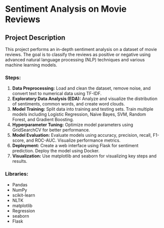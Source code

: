 # Sentiment Analysis on Movie Reviews

## Project Description
This project performs an in-depth sentiment analysis on a dataset of movie reviews. The goal is to classify the reviews as positive or negative using advanced natural language processing (NLP) techniques and various machine learning models. 

### Steps:
1. **Data Preprocessing:** Load and clean the dataset, remove noise, and convert text to numerical data using TF-IDF.
2. **Exploratory Data Analysis (EDA):** Analyze and visualize the distribution of sentiments, common words, and create word clouds.
3. **Model Training:** Split data into training and testing sets. Train multiple models including Logistic Regression, Naive Bayes, SVM, Random Forest, and Gradient Boosting.
4. **Hyperparameter Tuning:** Optimize model parameters using GridSearchCV for better performance.
5. **Model Evaluation:** Evaluate models using accuracy, precision, recall, F1-score, and ROC-AUC. Visualize performance metrics.
6. **Deployment:** Create a web interface using Flask for sentiment prediction. Deploy the model using Docker.
7. **Visualization:** Use matplotlib and seaborn for visualizing key steps and results.

### Libraries:
- Pandas
- NumPy
- scikit-learn
- NLTK
- matplotlib
- Regression
- seaborn
- Flask

